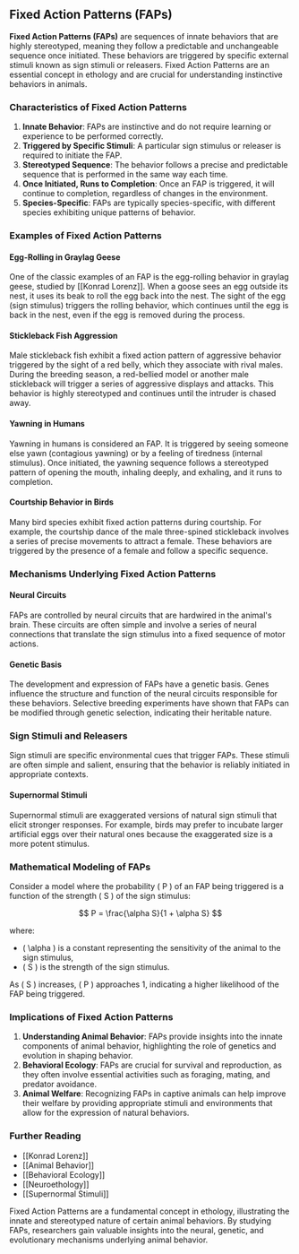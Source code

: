 ## Fixed Action Patterns (FAPs)

**Fixed Action Patterns (FAPs)** are sequences of innate behaviors that are highly stereotyped, meaning they follow a predictable and unchangeable sequence once initiated. These behaviors are triggered by specific external stimuli known as sign stimuli or releasers. Fixed Action Patterns are an essential concept in ethology and are crucial for understanding instinctive behaviors in animals.

### Characteristics of Fixed Action Patterns

1. **Innate Behavior**: FAPs are instinctive and do not require learning or experience to be performed correctly.
2. **Triggered by Specific Stimuli**: A particular sign stimulus or releaser is required to initiate the FAP.
3. **Stereotyped Sequence**: The behavior follows a precise and predictable sequence that is performed in the same way each time.
4. **Once Initiated, Runs to Completion**: Once an FAP is triggered, it will continue to completion, regardless of changes in the environment.
5. **Species-Specific**: FAPs are typically species-specific, with different species exhibiting unique patterns of behavior.

### Examples of Fixed Action Patterns

#### Egg-Rolling in Graylag Geese

One of the classic examples of an FAP is the egg-rolling behavior in graylag geese, studied by [[Konrad Lorenz]]. When a goose sees an egg outside its nest, it uses its beak to roll the egg back into the nest. The sight of the egg (sign stimulus) triggers the rolling behavior, which continues until the egg is back in the nest, even if the egg is removed during the process.

#### Stickleback Fish Aggression

Male stickleback fish exhibit a fixed action pattern of aggressive behavior triggered by the sight of a red belly, which they associate with rival males. During the breeding season, a red-bellied model or another male stickleback will trigger a series of aggressive displays and attacks. This behavior is highly stereotyped and continues until the intruder is chased away.

#### Yawning in Humans

Yawning in humans is considered an FAP. It is triggered by seeing someone else yawn (contagious yawning) or by a feeling of tiredness (internal stimulus). Once initiated, the yawning sequence follows a stereotyped pattern of opening the mouth, inhaling deeply, and exhaling, and it runs to completion.

#### Courtship Behavior in Birds

Many bird species exhibit fixed action patterns during courtship. For example, the courtship dance of the male three-spined stickleback involves a series of precise movements to attract a female. These behaviors are triggered by the presence of a female and follow a specific sequence.

### Mechanisms Underlying Fixed Action Patterns

#### Neural Circuits

FAPs are controlled by neural circuits that are hardwired in the animal's brain. These circuits are often simple and involve a series of neural connections that translate the sign stimulus into a fixed sequence of motor actions.

#### Genetic Basis

The development and expression of FAPs have a genetic basis. Genes influence the structure and function of the neural circuits responsible for these behaviors. Selective breeding experiments have shown that FAPs can be modified through genetic selection, indicating their heritable nature.

### Sign Stimuli and Releasers

Sign stimuli are specific environmental cues that trigger FAPs. These stimuli are often simple and salient, ensuring that the behavior is reliably initiated in appropriate contexts.

#### Supernormal Stimuli

Supernormal stimuli are exaggerated versions of natural sign stimuli that elicit stronger responses. For example, birds may prefer to incubate larger artificial eggs over their natural ones because the exaggerated size is a more potent stimulus.

### Mathematical Modeling of FAPs

Consider a model where the probability \( P \) of an FAP being triggered is a function of the strength \( S \) of the sign stimulus:

$$
P = \frac{\alpha S}{1 + \alpha S}
$$

where:
- \( \alpha \) is a constant representing the sensitivity of the animal to the sign stimulus,
- \( S \) is the strength of the sign stimulus.

As \( S \) increases, \( P \) approaches 1, indicating a higher likelihood of the FAP being triggered.

### Implications of Fixed Action Patterns

1. **Understanding Animal Behavior**: FAPs provide insights into the innate components of animal behavior, highlighting the role of genetics and evolution in shaping behavior.
2. **Behavioral Ecology**: FAPs are crucial for survival and reproduction, as they often involve essential activities such as foraging, mating, and predator avoidance.
3. **Animal Welfare**: Recognizing FAPs in captive animals can help improve their welfare by providing appropriate stimuli and environments that allow for the expression of natural behaviors.

### Further Reading

- [[Konrad Lorenz]]
- [[Animal Behavior]]
- [[Behavioral Ecology]]
- [[Neuroethology]]
- [[Supernormal Stimuli]]

Fixed Action Patterns are a fundamental concept in ethology, illustrating the innate and stereotyped nature of certain animal behaviors. By studying FAPs, researchers gain valuable insights into the neural, genetic, and evolutionary mechanisms underlying animal behavior.